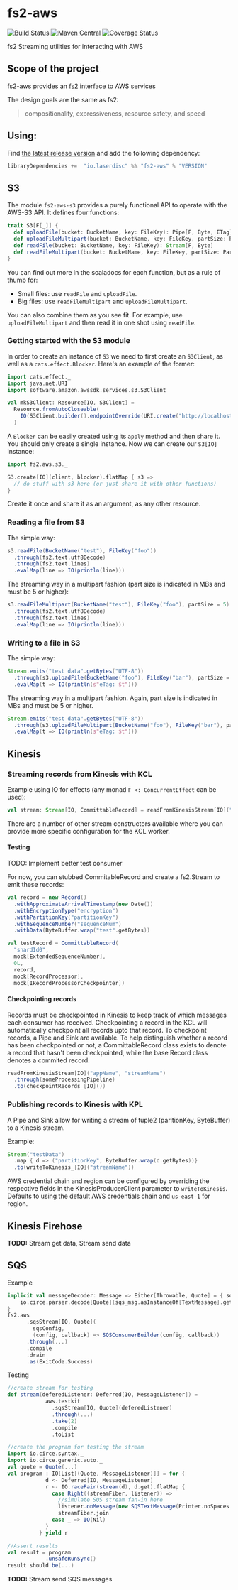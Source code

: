 # fs2-aws
[![Build Status](https://travis-ci.org/laserdisc-io/fs2-aws.svg?branch=master)](https://travis-ci.org/laserdisc-io/fs2-aws)
[![Maven Central](https://maven-badges.herokuapp.com/maven-central/io.laserdisc/fs2-aws_2.12/badge.svg)](https://maven-badges.herokuapp.com/maven-central/io.laserdisc/fs2-aws_2.12)
[![Coverage Status](https://coveralls.io/repos/github/laserdisc-io/fs2-aws/badge.svg?branch=master)](https://coveralls.io/github/laserdisc-io/fs2-aws?branch=master)

fs2 Streaming utilities for interacting with AWS

## Scope of the project

fs2-aws provides an [fs2](https://github.com/functional-streams-for-scala/fs2) interface to AWS services

The design goals are the same as fs2:
> compositionality, expressiveness, resource safety, and speed

## Using:

Find [the latest release version](https://github.com/laserdisc-io/fs2-aws/releases) and add the following dependency:

```sbt
libraryDependencies +=  "io.laserdisc" %% "fs2-aws" % "VERSION"
```

## S3

The module `fs2-aws-s3` provides a purely functional API to operate with the AWS-S3 API. It defines four functions:

```scala
trait S3[F[_]] {
  def uploadFile(bucket: BucketName, key: FileKey): Pipe[F, Byte, ETag]
  def uploadFileMultipart(bucket: BucketName, key: FileKey, partSize: PartSizeMB): Pipe[F, Byte, ETag]
  def readFile(bucket: BucketName, key: FileKey): Stream[F, Byte]
  def readFileMultipart(bucket: BucketName, key: FileKey, partSize: PartSizeMB): Stream[F, Byte]
}
```

You can find out more in the scaladocs for each function, but as a rule of thumb for:

- Small files: use `readFile` and `uploadFile`.
- Big files: use `readFileMultipart` and `uploadFileMultipart`.

You can also combine them as you see fit. For example, use `uploadFileMultipart` and then read it in one shot using `readFile`.

### Getting started with the S3 module

In order to create an instance of `S3` we need to first create an `S3Client`, as well as a `cats.effect.Blocker`. Here's an example of the former:

```scala
import cats.effect._
import java.net.URI
import software.amazon.awssdk.services.s3.S3Client

val mkS3Client: Resource[IO, S3Client] =
  Resource.fromAutoCloseable(
    IO(S3Client.builder().endpointOverride(URI.create("http://localhost:9000")).build())
  )
```

A `Blocker` can be easily created using its `apply` method and then share it. You should only create a single instance. Now we can create our `S3[IO]` instance:

```scala
import fs2.aws.s3._

S3.create[IO](client, blocker).flatMap { s3 =>
  // do stuff with s3 here (or just share it with other functions)
}
```

Create it once and share it as an argument, as any other resource.

### Reading a file from S3

The simple way:

```scala
s3.readFile(BucketName("test"), FileKey("foo"))
  .through(fs2.text.utf8Decode)
  .through(fs2.text.lines)
  .evalMap(line => IO(println(line)))
```

The streaming way in a multipart fashion (part size is indicated in MBs and must be 5 or higher):

```scala
s3.readFileMultipart(BucketName("test"), FileKey("foo"), partSize = 5)
  .through(fs2.text.utf8Decode)
  .through(fs2.text.lines)
  .evalMap(line => IO(println(line)))
```

### Writing to a file in S3

The simple way:

```scala
Stream.emits("test data".getBytes("UTF-8"))
  .through(s3.uploadFile(BucketName("foo"), FileKey("bar"), partSize = 5))
  .evalMap(t => IO(println(s"eTag: $t")))
```

The streaming way in a multipart fashion. Again, part size is indicated in MBs and must be 5 or higher.

```scala
Stream.emits("test data".getBytes("UTF-8"))
  .through(s3.uploadFileMultipart(BucketName("foo"), FileKey("bar"), partSize = 5))
  .evalMap(t => IO(println(s"eTag: $t")))
```

## Kinesis
### Streaming records from Kinesis with KCL
Example using IO for effects (any monad `F <: ConcurrentEffect` can be used):
```scala
val stream: Stream[IO, CommittableRecord] = readFromKinesisStream[IO]("appName", "streamName")
```

There are a number of other stream constructors available where you can provide more specific configuration for the KCL worker.

#### Testing
TODO: Implement better test consumer

For now, you can stubbed CommitableRecord and create a fs2.Stream to emit these records:
```scala
val record = new Record()
  .withApproximateArrivalTimestamp(new Date())
  .withEncryptionType("encryption")
  .withPartitionKey("partitionKey")
  .withSequenceNumber("sequenceNum")
  .withData(ByteBuffer.wrap("test".getBytes))

val testRecord = CommittableRecord(
  "shardId0",
  mock[ExtendedSequenceNumber],
  0L,
  record,
  mock[RecordProcessor],
  mock[IRecordProcessorCheckpointer])
```

#### Checkpointing records
Records must be checkpointed in Kinesis to keep track of which messages each consumer has received. Checkpointing a record in the KCL will automatically checkpoint all records upto that record. To checkpoint records, a Pipe and Sink are available. To help distinguish whether a record has been checkpointed or not, a CommittableRecord class exists to denote a record that hasn't been checkpointed, while the base Record class denotes a commited record.

```scala
readFromKinesisStream[IO]("appName", "streamName")
  .through(someProcessingPipeline)
  .to(checkpointRecords_[IO]())
```

### Publishing records to Kinesis with KPL
A Pipe and Sink allow for writing a stream of tuple2 (paritionKey, ByteBuffer) to a Kinesis stream.

Example:
```scala
Stream("testData")
  .map { d => ("partitionKey", ByteBuffer.wrap(d.getBytes))}
  .to(writeToKinesis_[IO]("streamName"))
```

AWS credential chain and region can be configured by overriding the respective fields in the KinesisProducerClient parameter to `writeToKinesis`. Defaults to using the default AWS credentials chain and `us-east-1` for region.

## Kinesis Firehose
**TODO:** Stream get data, Stream send data

## SQS
Example
```scala
implicit val messageDecoder: Message => Either[Throwable, Quote] = { sqs_msg =>
    io.circe.parser.decode[Quote](sqs_msg.asInstanceOf[TextMessage].getText)
}
fs2.aws
      .sqsStream[IO, Quote](
        sqsConfig,
        (config, callback) => SQSConsumerBuilder(config, callback))
      .through(...)
      .compile
      .drain
      .as(ExitCode.Success)
```

Testing
```scala
//create stream for testing
def stream(deferedListener: Deferred[IO, MessageListener]) =
            aws.testkit
              .sqsStream[IO, Quote](deferedListener)
              .through(...)
              .take(2)
              .compile
              .toList

//create the program for testing the stream
import io.circe.syntax._
import io.circe.generic.auto._
val quote = Quote(...)
val program : IO[List[(Quote, MessageListener)]] = for {
            d <- Deferred[IO, MessageListener]
            r <- IO.racePair(stream(d), d.get).flatMap {
              case Right((streamFiber, listener)) =>
                //simulate SQS stream fan-in here
                listener.onMessage(new SQSTextMessage(Printer.noSpaces.pretty(quote.asJson)))
                streamFiber.join
              case _ => IO(Nil)
            }
          } yield r

//Assert results
val result = program
            .unsafeRunSync()
result should be(...)
```
**TODO:** Stream send SQS messages

